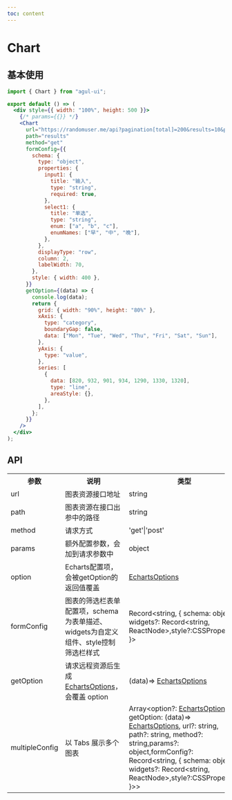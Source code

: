 ```yaml
---
toc: content
---
```


# Chart

## 基本使用

```jsx
import { Chart } from "agul-ui";

export default () => (
  <div style={{ width: "100%", height: 500 }}>
    {/* params={{}} */}
    <Chart
      url="https://randomuser.me/api?pagination[total]=200&results=10&pageSize=8&pageNumber=1"
      path="results"
      method="get"
      formConfig={{
        schema: {
          type: "object",
          properties: {
            input1: {
              title: "输入",
              type: "string",
              required: true,
            },
            select1: {
              title: "单选",
              type: "string",
              enum: ["a", "b", "c"],
              enumNames: ["早", "中", "晚"],
            },
          },
          displayType: "row",
          column: 2,
          labelWidth: 70,
        },
        style: { width: 400 },
      }}
      getOption={(data) => {
        console.log(data);
        return {
          grid: { width: "90%", height: "80%" },
          xAxis: {
            type: "category",
            boundaryGap: false,
            data: ["Mon", "Tue", "Wed", "Thu", "Fri", "Sat", "Sun"],
          },
          yAxis: {
            type: "value",
          },
          series: [
            {
              data: [820, 932, 901, 934, 1290, 1330, 1320],
              type: "line",
              areaStyle: {},
            },
          ],
        };
      }}
    />
  </div>
);
```

## API

<table>
  <tr>
    <th>参数</th>
    <th>说明</th>
    <th>类型</th>
    <th><div style="white-space:nowrap;">默认值</div></th>
  </tr>
   <tr>
    <td>url</td>
    <td>图表资源接口地址</td>
    <td>string</td>
    <td>-</td>
  </tr>
  <tr>
    <td>path</td>
    <td>图表资源在接口出参中的路径</td>
   <td>string</td>
    <td>-</td>
  </tr>
  <tr>
    <td>method</td>
    <td>请求方式</td>
    <td>'get'|'post'</td>
    <td>'get'</td>
  </tr>
  <tr>
    <td><div style="white-space:nowrap;">params</div></td>
    <td>额外配置参数，会加到请求参数中</td>
    <td>object</td>
    <td>-</td>
  </tr>
  <tr>
    <td>option</td>
    <td>Echarts配置项，会被getOption的返回值覆盖</td>
    <td><a href="https://echarts.apache.org/zh/option.html#title">EchartsOptions</a></td>
    <td>-</td>
  </tr>
  <tr>
    <td>formConfig</td>
    <td>图表的筛选栏表单配置项，schema为表单描述、widgets为自定义组件、style控制筛选栏样式</td>
    <td>Record&lt;string, { schema: object, widgets?: Record&lt;string, ReactNode&gt;,style?:CSSProperties }&gt;</td>
    <td>-</td>
  </tr>
  <tr>
    <td>getOption</td>
    <td>请求远程资源后生成 <a href="https://echarts.apache.org/zh/option.html#title">EchartsOptions</a>，会覆盖 option</td>
    <td>(data)=> <a href="https://echarts.apache.org/zh/option.html#title">EchartsOptions</a></td>
    <td>-</td>
  </tr>
  <tr>
    <td><div style="white-space:nowrap;">multipleConfig</div></td>
    <td>以 Tabs 展示多个图表</td>
    <td>Array&lt;option?: <a href="https://echarts.apache.org/zh/option.html#title">EchartsOptions</a>, getOption: (data)=> <a href="https://echarts.apache.org/zh/option.html#title">EchartsOptions</a>, url?: string, path?: string, method?: string,params?: object,formConfig?: Record&lt;string, { schema: object, widgets?: Record&lt;string, ReactNode&gt;,style?:CSSProperties }&gt;&gt;</td>
    <td>-</td>
  </tr>
</table>
